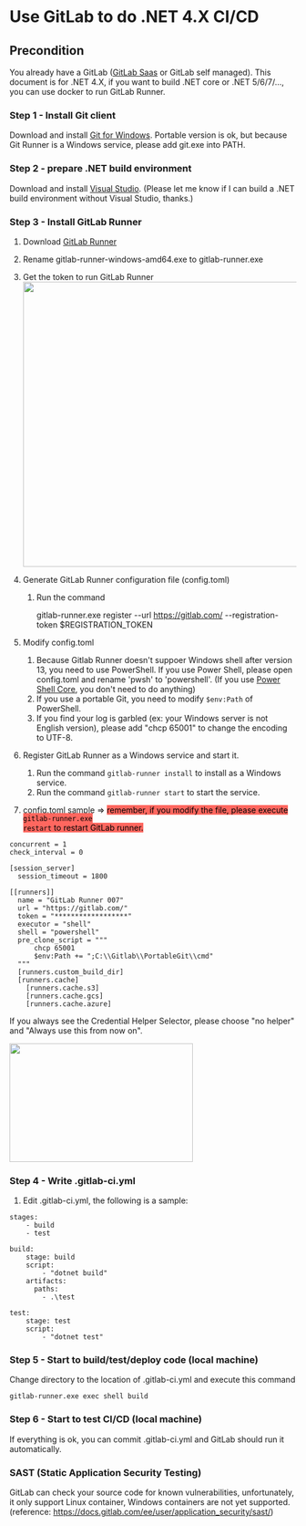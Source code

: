 # Use GitLab to do .NET 4.X CI/CD


## Precondition

You already have a GitLab ([GitLab Saas](http://gitlab.com/) or GitLab self managed). This document is for .NET 4.X, if you want to build .NET core or .NET 5/6/7/..., you can use docker to run GitLab Runner.

### Step 1 - Install Git client

Download and install [Git for Windows](https://git-scm.com/download/win). Portable version is ok, but because Git Runner is a Windows service, please add git.exe into PATH.

### Step 2 - prepare .NET build environment

Download and install [Visual Studio](https://visualstudio.microsoft.com/). (Please let me know if I can build a .NET build environment without Visual Studio, thanks.)

### Step 3 - Install GitLab Runner

1. Download [GitLab Runner](https://docs.gitlab.com/runner/install/windows.html)
1. Rename gitlab-runner-windows-amd64.exe to gitlab-runner.exe
1. Get the token to run GitLab Runner<img class="wp-image-135" style="width:500px;" src="https://dennys.files.wordpress.com/2021/12/1-1.png" alt="">
1. Generate GitLab Runner configuration file (config.toml)
    1. Run the command 
    
        gitlab-runner.exe register --url https://gitlab.com/ --registration-token $REGISTRATION_TOKEN

1. Modify config.toml
    1. Because Gitlab Runner doesn't suppoer Windows shell after version 13, you need to use PowerShell. If you use Power Shell, please open config.toml and rename 'pwsh' to 'powershell'. (If you use [Power Shell Core](https://github.com/PowerShell/PowerShell), you don't need to do anything)
    1. If you use a portable Git, you need to modify <code>$env:Path</code> of PowerShell.
    1. If you find your log is garbled (ex: your Windows server is not English version), please add "chcp 65001" to change the encoding to UTF-8.
1. Register GitLab Runner as a Windows service and start it.
    1. Run the command <code>gitlab-runner install</code> to install as a Windows service.
    1. Run the command <code>gitlab-runner start</code> to start the service.
1. config.toml sample =&gt; <mark style="background-color:#ff675f;" class="has-inline-color">remember, if you modify the file, please execute <code>gitlab-runner.exe restart</code> to restart GitLab runner.</mark>


<!-- wp:code -->
<pre class="wp-block-code"><code>concurrent = 1
check_interval = 0

&#91;session_server]
  session_timeout = 1800

&#91;&#91;runners]]
  name = "GitLab Runner 007"
  url = "https://gitlab.com/"
  token = "******************"
  executor = "shell"
  shell = "powershell"
  pre_clone_script = """
      chcp 65001
      $env:Path += ";C:\\Gitlab\\PortableGit\\cmd"
  """
  &#91;runners.custom_build_dir]
  &#91;runners.cache]
    &#91;runners.cache.s3]
    &#91;runners.cache.gcs]
    &#91;runners.cache.azure]</code></pre>
<!-- /wp:code -->


If you always see the Credential Helper Selector, please choose "no helper" and "Always use this from now on".

<a href="https://dennys.files.wordpress.com/2021/12/image-4.png"><img src="https://dennys.files.wordpress.com/2021/12/image-4.png?w=386" alt="" class="wp-image-146" width="322" height="208"/></a>

### Step 4 - Write .gitlab-ci.yml

1. Edit .gitlab-ci.yml, the following is a sample:

<!-- wp:code -->
<pre class="wp-block-code"><code>stages:
    - build
    - test

build:
    stage: build
    script:
        - "dotnet build"
    artifacts:
      paths:
        - .\test

test:
    stage: test
    script: 
        - "dotnet test"</code></pre>
<!-- /wp:code -->

### Step 5 - Start to build/test/deploy code (local machine)

Change directory to the location of .gitlab-ci.yml and execute this command

    gitlab-runner.exe exec shell build

### Step 6 - Start to test CI/CD (local machine)

If everything is ok, you can commit .gitlab-ci.yml and GitLab should run it automatically.

### SAST (Static Application Security Testing)

GitLab can check your source code for known vulnerabilities, unfortunately, it only support Linux container, Windows containers are not yet supported. (reference: https://docs.gitlab.com/ee/user/application_security/sast/)

